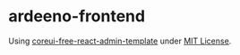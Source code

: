 # ardeeno-frontend
Using [coreui-free-react-admin-template](https://github.com/coreui/coreui-free-react-admin-template) under [MIT License](LICENSE).
